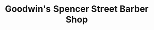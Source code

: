 ---
title: "Goodwin's Spencer Street Barber Shop"
url: /omaha/goodwins-spencer-street-barber-shop/
shop: Friseur
---